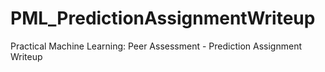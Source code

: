 # PML_PredictionAssignmentWriteup
Practical Machine Learning: Peer Assessment - Prediction Assignment Writeup
